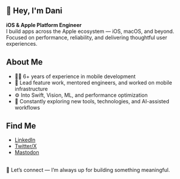 ## 👋 Hey, I'm Dani

**iOS & Apple Platform Engineer**  
I build apps across the Apple ecosystem — iOS, macOS, and beyond.  
Focused on performance, reliability, and delivering thoughtful user experiences.
  
## About Me

- 👨‍💻 6+ years of experience in mobile development  
- 🧠 Lead feature work, mentored engineers, and worked on mobile infrastructure  
- ⚙️ Into Swift, Vision, ML, and performance optimization  
- 🧪 Constantly exploring new tools, technologies, and AI-assisted workflows

  
## Find Me  
- [LinkedIn](www.linkedin.com/in/daniel-veremei)
- [Twitter/X](https://x.com/daniv3r)
- [Mastodon](https://mastodon.social/@danv3r)

\
🤝 Let’s connect — I’m always up for building something meaningful.

<!--
**Veremei/Veremei** is a ✨ _special_ ✨ repository because its `README.md` (this file) appears on your GitHub profile.

Here are some ideas to get you started:

- 🔭 I’m currently working on the 197 app ideas I have in the Apple Notes
- 🌱 I’m currently learning ...
- 👯 I’m looking to collaborate on ...
- 🤔 I’m looking for help with ...
- 💬 Ask me about ...
- 📫 How to reach me: ...
- 😄 Pronouns: ...
- ⚡ Fun fact: ...
-->
